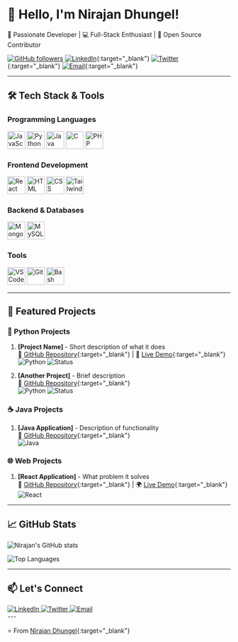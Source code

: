 # 👋 Hello, I'm Nirajan Dhungel!

<div >

🎯 Passionate Developer | 💻 Full-Stack Enthusiast | 🚀 Open Source Contributor

[![GitHub followers](https://img.shields.io/github/followers/nirajandhungel?label=Follow%20me&style=social)](https://github.com/nirajandhungel)
[![LinkedIn](https://img.shields.io/badge/LinkedIn-Connect-blue?logo=linkedin)](https://www.linkedin.com/in/nirajan-dhungel/){:target="_blank"}
[![Twitter](https://img.shields.io/badge/Twitter-Follow-1DA1F2?logo=twitter)](https://x.com/SubashDhungel18){:target="_blank"}
[![Email](https://img.shields.io/badge/Email-Contact-red?logo=gmail)](mailto:subashdhungel555@gmail.com){:target="_blank"}

</div>

---

## 🛠️ Tech Stack & Tools

<div>

### Programming Languages
<p>
  <img src="https://cdn.jsdelivr.net/gh/devicons/devicon/icons/javascript/javascript-original.svg" title="JavaScript" alt="JavaScript" width="40" height="40"/>
  <img src="https://cdn.jsdelivr.net/gh/devicons/devicon/icons/python/python-original.svg" title="Python" alt="Python" width="40" height="40"/>
  <img src="https://cdn.jsdelivr.net/gh/devicons/devicon/icons/java/java-original.svg" title="Java" alt="Java" width="40" height="40"/>
  <img src="https://cdn.jsdelivr.net/gh/devicons/devicon/icons/c/c-original.svg" title="C" alt="C" width="40" height="40"/>
  <img src="https://cdn.jsdelivr.net/gh/devicons/devicon/icons/php/php-original.svg" title="PHP" alt="PHP" width="40" height="40"/>
</p>

### Frontend Development
<p>
  <img src="https://cdn.jsdelivr.net/gh/devicons/devicon/icons/react/react-original.svg" title="React" alt="React" width="40" height="40"/>
  <img src="https://cdn.jsdelivr.net/gh/devicons/devicon/icons/html5/html5-original.svg" title="HTML5" alt="HTML" width="40" height="40"/>
  <img src="https://cdn.jsdelivr.net/gh/devicons/devicon/icons/css3/css3-original.svg" title="CSS3" alt="CSS" width="40" height="40"/>
  <img src="https://cdn.jsdelivr.net/gh/devicons/devicon/icons/tailwindcss/tailwindcss-original.svg" title="Tailwind CSS" alt="Tailwind CSS" width="40" height="40"/>
</p>

### Backend & Databases
<p>
  <img src="https://cdn.jsdelivr.net/gh/devicons/devicon/icons/mongodb/mongodb-original.svg" title="MongoDB" alt="MongoDB" width="40" height="40"/>
  <img src="https://cdn.jsdelivr.net/gh/devicons/devicon/icons/mysql/mysql-original.svg" title="MySQL" alt="MySQL" width="40" height="40"/>
</p>

### Tools
<p>
  <img src="https://cdn.jsdelivr.net/gh/devicons/devicon/icons/vscode/vscode-original.svg" title="VSCode" alt="VSCode" width="40" height="40"/>
  <img src="https://cdn.jsdelivr.net/gh/devicons/devicon/icons/git/git-original.svg" title="Git" alt="Git" width="40" height="40"/>
  <img src="https://cdn.jsdelivr.net/gh/devicons/devicon/icons/bash/bash-original.svg" title="Bash" alt="Bash" width="40" height="40"/>
</p>

</div>

---

## 🌟 Featured Projects

<div >

### 🐍 Python Projects
1. **[Project Name]** - Short description of what it does  
   🔗 [GitHub Repository](https://github.com/nirajandhungel/projectname){:target="_blank"} | 🚀 [Live Demo](https://demo.link){:target="_blank"}  
   ![Python](https://img.shields.io/badge/Python-3.x-blue) ![Status](https://img.shields.io/badge/Status-Active-brightgreen)

2. **[Another Project]** - Brief description  
   🔗 [GitHub Repository](https://github.com/nirajandhungel/anotherproject){:target="_blank"}  
   ![Python](https://img.shields.io/badge/Python-3.x-blue) ![Status](https://img.shields.io/badge/Status-Maintained-yellow)

### ☕ Java Projects
1. **[Java Application]** - Description of functionality  
   🔗 [GitHub Repository](https://github.com/nirajandhungel/javaproject){:target="_blank"}  
   ![Java](https://img.shields.io/badge/Java-11-orange)

### 🌐 Web Projects
1. **[React Application]** - What problem it solves  
   🔗 [GitHub Repository](https://github.com/nirajandhungel/reactapp){:target="_blank"} | 🌍 [Live Demo](https://reactdemo.link){:target="_blank"}  
   ![React](https://img.shields.io/badge/React-18.x-61DAFB)

</div>

---

## 📈 GitHub Stats

<div >

![Nirajan's GitHub stats](https://github-readme-stats.vercel.app/api?username=nirajandhungel&show_icons=true&theme=radical)

![Top Languages](https://github-readme-stats.vercel.app/api/top-langs/?username=nirajandhungel&layout=compact&theme=dark)

</div>

---

## 📫 Let's Connect

<div >

<a href="https://www.linkedin.com/in/nirajan-dhungel/" target="blank" rel="noopener noreferrer">
  <img src="https://img.shields.io/badge/-LinkedIn-0077B5?style=for-the-badge&logo=linkedin&logoColor=white" alt="LinkedIn">
</a>
<a href="https://x.com/SubashDhungel18" target="_blank" rel="noopener noreferrer">
  <img src="https://img.shields.io/badge/-Twitter-1DA1F2?style=for-the-badge&logo=twitter&logoColor=white" alt="Twitter">
</a>
<a href="mailto:subashdhungel555@gmail.com">
  <img src="https://img.shields.io/badge/-Email-D14836?style=for-the-badge&logo=gmail&logoColor=white" alt="Email">
</a>

</div>
---

<div >

⭐ From [Nirajan Dhungel](https://github.com/nirajandhungel){:target="_blank"}

</div>
